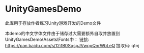 # UnityGamesDemo
此库用于存放作者练习Unity游戏开发的Demo文件

本demo的中文字体文件由于储存过大需要额外自取并放置到UnityGamesDemo\Assets\Fonts中：
链接: https://pan.baidu.com/s/12ifB0SqspJVwppQnrWbLeQ 提取码: qtnj

